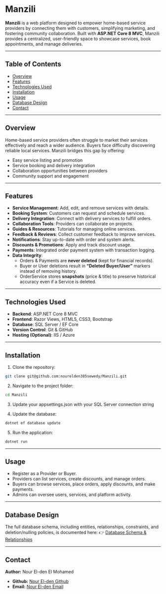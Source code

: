 # Manzili

**Manzili** is a web platform designed to empower home-based service providers by connecting them with customers, simplifying marketing, and fostering community collaboration. Built with **ASP.NET Core 8 MVC**, Manzili provides a centralized, user-friendly space to showcase services, book appointments, and manage deliveries.

---

## Table of Contents
- [Overview](#overview)
- [Features](#features)
- [Technologies Used](#technologies-used)
- [Installation](#installation)
- [Usage](#usage)
- [Database Design](#database-design)
- [Contact](#contact)

---

## Overview
Home-based service providers often struggle to market their services effectively and reach a wider audience. Buyers face difficulty discovering reliable local services. Manzili bridges this gap by offering:

- Easy service listing and promotion
- Service booking and delivery integration
- Collaboration opportunities between providers
- Community support and engagement

---

## Features
- **Service Management**: Add, edit, and remove services with details.
- **Booking System**: Customers can request and schedule services.
- **Delivery Integration**: Connect with delivery services to fulfill orders.
- **Collaboration Tools**: Providers can collaborate on projects.
- **Guides & Resources**: Tutorials for managing online services.
- **Feedback & Reviews**: Collect customer feedback to improve services.
- **Notifications**: Stay up-to-date with order and system alerts.
- **Discounts & Promotions**: Apply and track discount usage.
- **Payments**: Integrated order payment system with transaction logging.
- **Data Integrity**:  
  - Orders & Payments are **never deleted** (kept for financial records).  
  - Buyer or User deletions result in **“Deleted Buyer/User”** markers instead of removing history.  
  - OrderService stores **snapshots** (price & title) to preserve historical accuracy even if a Service is deleted.  

---

## Technologies Used
- **Backend**: ASP.NET Core 8 MVC
- **Frontend**: Razor Views, HTML5, CSS3, Bootstrap
- **Database**: SQL Server / EF Core
- **Version Control**: Git & GitHub
- **Hosting (Optional)**: IIS / Azure

---

## Installation

1. Clone the repository:

```bash
git clone git@github.com:nourelden385sewedy/Manzili.git
```

2. Navigate to the project folder:
```bash
cd Manzili
```

3. Update your appsettings.json with your SQL Server connection string

4. Update the database:
```bash
dotnet ef database update
```

5. Run the application:
```bash
dotnet run
```

---

## Usage

- Register as a Provider or Buyer.
- Providers can list services, create discounts, and manage orders.
- Buyers can browse services, place orders, apply discounts, and make payments.
- Admins can oversee users, services, and platform activity.

---

## Database Design

The full database schema, including entities, relationships, constraints, and deletion/nulling policies, is documented here: 👉 [Database Schema & Relationships](docs)

---

## Contact

**Author:** Nour El-den El Mohamed
- **Github:** [Nour El-den Github](https://github.com/nourelden385sewedy)
- **Email:** [Nour El-den Email](noureldenmohamed124@gmail.com)


